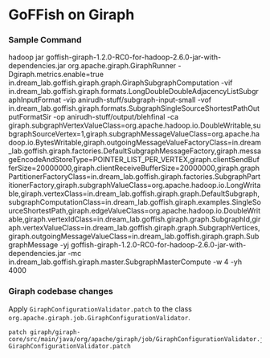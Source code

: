 # GoFFish on Giraph

### Sample Command
hadoop jar goffish-giraph-1.2.0-RC0-for-hadoop-2.6.0-jar-with-dependencies.jar org.apache.giraph.GiraphRunner -Dgiraph.metrics.enable=true in.dream_lab.goffish.giraph.graph.GiraphSubgraphComputation -vif in.dream_lab.goffish.giraph.formats.LongDoubleDoubleAdjacencyListSubgraphInputFormat -vip anirudh-stuff/subgraph-input-small -vof in.dream_lab.goffish.giraph.formats.SubgraphSingleSourceShortestPathOutputFormatSir -op anirudh-stuff/output/blehfinal -ca giraph.subgraphVertexValueClass=org.apache.hadoop.io.DoubleWritable,subgraphSourceVertex=1,giraph.subgraphMessageValueClass=org.apache.hadoop.io.BytesWritable,giraph.outgoingMessageValueFactoryClass=in.dream_lab.goffish.giraph.factories.DefaultSubgraphMessageFactory,giraph.messageEncodeAndStoreType=POINTER_LIST_PER_VERTEX,giraph.clientSendBufferSize=20000000,giraph.clientReceiveBufferSize=20000000,giraph.graphPartitionerFactoryClass=in.dream_lab.goffish.giraph.factories.SubgraphPartitionerFactory,giraph.subgraphValueClass=org.apache.hadoop.io.LongWritable,giraph.vertexClass=in.dream_lab.goffish.giraph.graph.DefaultSubgraph,subgraphComputationClass=in.dream_lab.goffish.giraph.examples.SingleSourceShortestPath,giraph.edgeValueClass=org.apache.hadoop.io.DoubleWritable,giraph.vertexIdClass=in.dream_lab.goffish.giraph.graph.SubgraphId,giraph.vertexValueClass=in.dream_lab.goffish.giraph.graph.SubgraphVertices,giraph.outgoingMessageValueClass=in.dream_lab.goffish.giraph.graph.SubgraphMessage -yj goffish-giraph-1.2.0-RC0-for-hadoop-2.6.0-jar-with-dependencies.jar -mc in.dream_lab.goffish.giraph.master.SubgraphMasterCompute -w 4 -yh 4000

### Giraph codebase changes

Apply `GiraphConfigurationValidator.patch` to the class `org.apache.giraph.job.GiraphConfigurationValidator`.

```
patch giraph/giraph-core/src/main/java/org/apache/giraph/job/GiraphConfigurationValidator.java GiraphConfigurationValidator.patch
```

